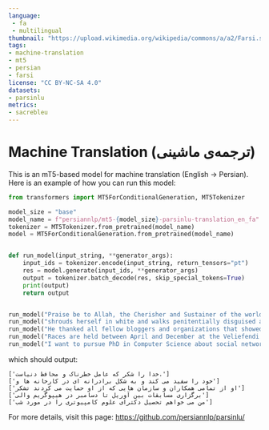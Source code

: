 ```yaml
---
language: 
 - fa
 - multilingual
thumbnail: "https://upload.wikimedia.org/wikipedia/commons/a/a2/Farsi.svg"
tags:
- machine-translation
- mt5 
- persian 
- farsi 
license: "CC BY-NC-SA 4.0"
datasets:
- parsinlu
metrics:
- sacrebleu
---
```


# Machine Translation (ترجمه‌ی ماشینی)

This is an mT5-based model for machine translation (English -> Persian). 
Here is an example of how you can run this model: 

```python 
from transformers import MT5ForConditionalGeneration, MT5Tokenizer

model_size = "base"
model_name = f"persiannlp/mt5-{model_size}-parsinlu-translation_en_fa"
tokenizer = MT5Tokenizer.from_pretrained(model_name)
model = MT5ForConditionalGeneration.from_pretrained(model_name)


def run_model(input_string, **generator_args):
    input_ids = tokenizer.encode(input_string, return_tensors="pt")
    res = model.generate(input_ids, **generator_args)
    output = tokenizer.batch_decode(res, skip_special_tokens=True)
    print(output)
    return output


run_model("Praise be to Allah, the Cherisher and Sustainer of the worlds;")
run_model("shrouds herself in white and walks penitentially disguised as brotherly love through factories and parliaments; offers help, but desires power;")
run_model("He thanked all fellow bloggers and organizations that showed support.")
run_model("Races are held between April and December at the Veliefendi Hippodrome near Bakerky, 15 km (9 miles) west of Istanbul.")
run_model("I want to pursue PhD in Computer Science about social network,what is the open problem in social networks?")
```

which should output:
```
['خدا را شکر که عامل خطرناک و محافظ دنیاست.']
['خود را سفید می کند و به شکل برادرانه ای در کارخانه ها و']
['او از تمامی همکاران و سازمان هایی که از او حمایت می کردند تشکر']
['برگزاری مسابقات بین آوریل تا دسامبر در هیپوگریم والی']
['من می خواهم تحصیل دکترای علوم کامپیوتری را در مورد شب']
```

For more details, visit this page: https://github.com/persiannlp/parsinlu/ 
